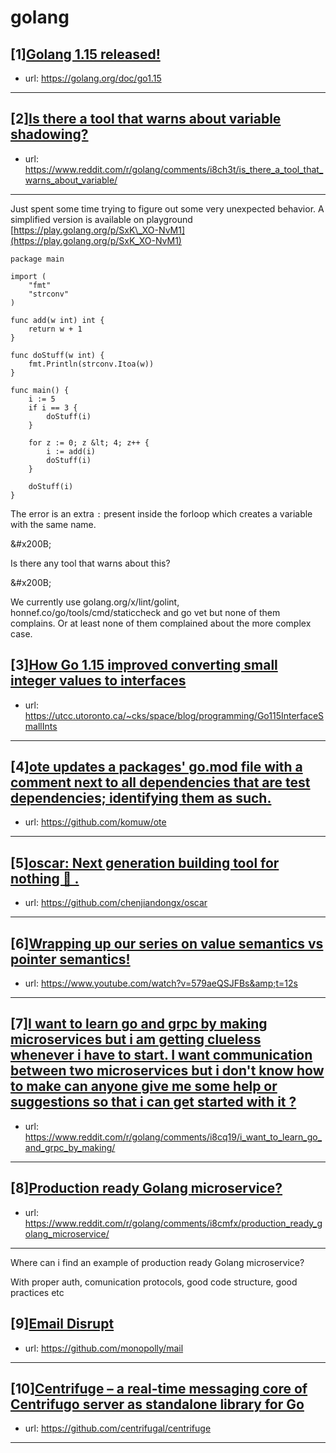 # golang
## [1][Golang 1.15 released!](https://www.reddit.com/r/golang/comments/i80s89/golang_115_released/)
- url: https://golang.org/doc/go1.15
---

## [2][Is there a tool that warns about variable shadowing?](https://www.reddit.com/r/golang/comments/i8ch3t/is_there_a_tool_that_warns_about_variable/)
- url: https://www.reddit.com/r/golang/comments/i8ch3t/is_there_a_tool_that_warns_about_variable/
---
Just spent some time trying to figure out some very unexpected behavior. A simplified version is available on playground [https://play.golang.org/p/SxK\_XO-NvM1](https://play.golang.org/p/SxK_XO-NvM1)

    package main
    
    import (
    	"fmt"
    	"strconv"
    )
    
    func add(w int) int {
    	return w + 1
    }
    
    func doStuff(w int) {
    	fmt.Println(strconv.Itoa(w))
    }
    
    func main() {
    	i := 5
    	if i == 3 {
    		doStuff(i)
    	}
    
    	for z := 0; z &lt; 4; z++ {
    		i := add(i)
    		doStuff(i)
    	}
    
    	doStuff(i)
    }

The error is an extra `:` present inside the forloop which creates a variable with the same name.

&amp;#x200B;

Is there any tool that warns about this?

&amp;#x200B;

We currently use golang.org/x/lint/golint, honnef.co/go/tools/cmd/staticcheck and go vet but none of them complains. Or at least none of them complained about the more complex case.
## [3][How Go 1.15 improved converting small integer values to interfaces](https://www.reddit.com/r/golang/comments/i8bqyj/how_go_115_improved_converting_small_integer/)
- url: https://utcc.utoronto.ca/~cks/space/blog/programming/Go115InterfaceSmallInts
---

## [4][ote updates a packages' go.mod file with a comment next to all dependencies that are test dependencies; identifying them as such.](https://www.reddit.com/r/golang/comments/i8c042/ote_updates_a_packages_gomod_file_with_a_comment/)
- url: https://github.com/komuw/ote
---

## [5][oscar: Next generation building tool for nothing 🐶 .](https://www.reddit.com/r/golang/comments/i81vx3/oscar_next_generation_building_tool_for_nothing/)
- url: https://github.com/chenjiandongx/oscar
---

## [6][Wrapping up our series on value semantics vs pointer semantics!](https://www.reddit.com/r/golang/comments/i8drnb/wrapping_up_our_series_on_value_semantics_vs/)
- url: https://www.youtube.com/watch?v=579aeQSJFBs&amp;t=12s
---

## [7][I want to learn go and grpc by making microservices but i am getting clueless whenever i have to start. I want communication between two microservices but i don't know how to make can anyone give me some help or suggestions so that i can get started with it ?](https://www.reddit.com/r/golang/comments/i8cq19/i_want_to_learn_go_and_grpc_by_making/)
- url: https://www.reddit.com/r/golang/comments/i8cq19/i_want_to_learn_go_and_grpc_by_making/
---

## [8][Production ready Golang microservice?](https://www.reddit.com/r/golang/comments/i8cmfx/production_ready_golang_microservice/)
- url: https://www.reddit.com/r/golang/comments/i8cmfx/production_ready_golang_microservice/
---
Where can i find an example of production ready Golang microservice?

With proper auth, comunication protocols, good code structure, good practices etc
## [9][Email Disrupt](https://www.reddit.com/r/golang/comments/i8benr/email_disrupt/)
- url: https://github.com/monopolly/mail
---

## [10][Centrifuge – a real-time messaging core of Centrifugo server as standalone library for Go](https://www.reddit.com/r/golang/comments/i7xec5/centrifuge_a_realtime_messaging_core_of/)
- url: https://github.com/centrifugal/centrifuge
---

